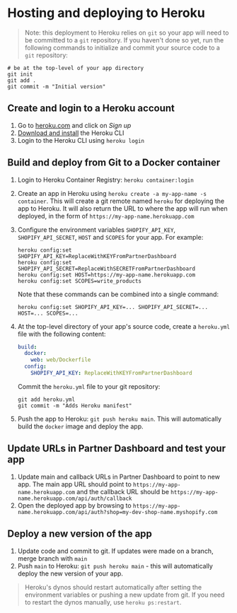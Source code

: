 # Hosting and deploying to Heroku

> Note: this deployment to Heroku relies on `git` so your app will need to be committed to a `git` repository.  If you haven't done so yet, run the following commands to initialize and commit your source code to a `git` repository:

```shell
# be at the top-level of your app directory
git init
git add .
git commit -m "Initial version"
```

## Create and login to a Heroku account

1. Go to [heroku.com](https://heroku.com) and click on _Sign up_
1. [Download and install](https://devcenter.heroku.com/articles/heroku-cli#install-the-heroku-cli) the Heroku CLI
1. Login to the Heroku CLI using `heroku login`

## Build and deploy from Git to a Docker container

1. Login to Heroku Container Registry: `heroku container:login`
1. Create an app in Heroku using `heroku create -a my-app-name -s container`. This will create a git remote named `heroku` for deploying the app to Heroku.  It will also return the URL to where the app will run when deployed, in the form of `https://my-app-name.herokuapp.com`
1. Configure the environment variables `SHOPIFY_API_KEY`, `SHOPIFY_API_SECRET`, `HOST` and `SCOPES` for your app.  For example:

    ```shell
    heroku config:set SHOPIFY_API_KEY=ReplaceWithKEYFromPartnerDashboard
    heroku config:set SHOPIFY_API_SECRET=ReplaceWithSECRETFromPartnerDashboard
    heroku config:set HOST=https://my-app-name.herokuapp.com
    heroku config:set SCOPES=write_products
    ```

    Note that these commands can be combined into a single command:

    ```shell
    heroku config:set SHOPIFY_API_KEY=... SHOPIFY_API_SECRET=... HOST=... SCOPES=...
    ```

1. At the top-level directory of your app's source code, create a `heroku.yml` file with the following content:

    ```yaml
    build:
      docker:
        web: web/Dockerfile
      config:
        SHOPIFY_API_KEY: ReplaceWithKEYFromPartnerDashboard
    ```

    Commit the `heroku.yml` file to your git repository:

    ```shell
    git add heroku.yml
    git commit -m "Adds Heroku manifest"
    ```

1. Push the app to Heroku: `git push heroku main`.  This will automatically build the `docker` image and deploy the app.

## Update URLs in Partner Dashboard and test your app

1. Update main and callback URLs in Partner Dashboard to point to new app.  The main app URL should point to `https://my-app-name.herokuapp.com` and the callback URL should be `https://my-app-name.herokuapp.com/api/auth/callback`
1. Open the deployed app by browsing to `https://my-app-name.herokuapp.com/api/auth?shop=my-dev-shop-name.myshopify.com`

## Deploy a new version of the app

1. Update code and commit to git.  If updates were made on a branch, merge branch with `main`
1. Push `main` to Heroku: `git push heroku main` - this will automatically deploy the new version of your app.

> Heroku's dynos should restart automatically after setting the environment variables or pushing a new update from git.  If you need to restart the dynos manually, use `heroku ps:restart`.
